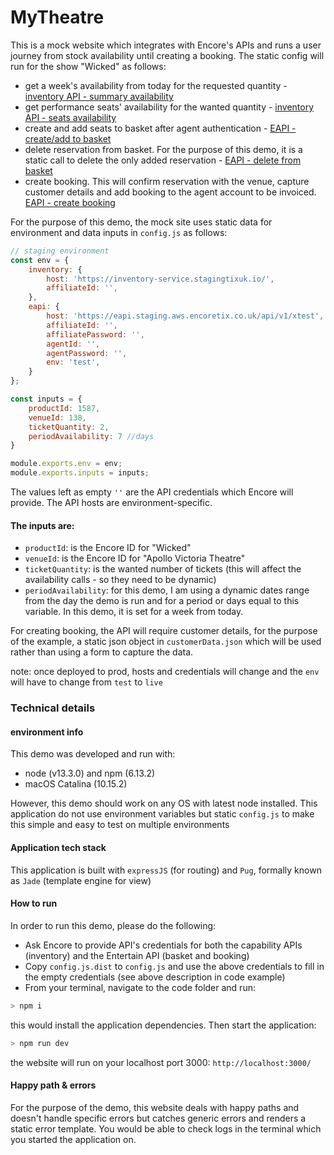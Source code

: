 # MyTheatre
This is a mock website which integrates with Encore's APIs and runs a user journey from stock availability until creating a booking. The static config will run for the show "Wicked" as follows:
- get a week's availability from today for the requested quantity - [inventory API - summary availability](https://developer.encore.co.uk/inventory-service/api-reference#/default/get_api_v3_availability_products__productId__quantity__quantity__from__fromDate__to__toDate_)
- get performance seats' availability for the wanted quantity - [inventory API - seats availability](https://developer.encore.co.uk/inventory-service/api-reference#/default/get_api_v3_availability_products__productId__quantity__quantity__seats)
- create and add seats to basket after agent authentication - [EAPI - create/add to basket ](https://developer.encore.co.uk/entertain-api/booking-api-basket-and-booking#add-to-basket)
- delete reservation from basket. For the purpose of this demo, it is a static call to delete the only added reservation - [EAPI - delete from basket](https://developer.encore.co.uk/entertain-api/booking-api-basket-and-booking#delete-from-basket)
- create booking. This will confirm reservation with the venue, capture customer details and add booking to the agent account to be invoiced. [EAPI - create booking](https://developer.encore.co.uk/entertain-api/booking-api-basket-and-booking#create-booking)

For the purpose of this demo, the mock site uses static data for environment and data inputs in `config.js` as follows:

```javascript
// staging environment
const env = {
    inventory: {
        host: 'https://inventory-service.stagingtixuk.io/',
        affiliateId: '',
    },
    eapi: {
        host: 'https://eapi.staging.aws.encoretix.co.uk/api/v1/xtest',
        affiliateId: '',
        affiliatePassword: '',
        agentId: '',
        agentPassword: '',
        env: 'test',
    }
};

const inputs = {
    productId: 1587,
    venueId: 138,
    ticketQuantity: 2,
    periodAvailability: 7 //days
}

module.exports.env = env;
module.exports.inputs = inputs;
```
The values left as empty `''` are the API credentials which Encore will provide. The API hosts are environment-specific.

#### The inputs are:
- `productId`: is the Encore ID for "Wicked"
- `venueId`: is the Encore ID for "Apollo Victoria Theatre"
- `ticketQuantity`: is the wanted number of tickets (this will affect the availability calls - so they need to be dynamic)
- `periodAvailability`: for this demo, I am using a dynamic dates range from the day the demo is run and for a period or days equal to this variable. In this demo, it is set for a week from today. 

For creating booking, the API will require customer details, for the purpose of the example, a static json object in `customerData.json` which will be used rather than using a form to capture the data. 

note: once deployed to prod, hosts and credentials will change and the `env` will have to change from `test` to `live`
### Technical details
#### environment info
This demo was developed and run with:
- node (v13.3.0) and npm (6.13.2)
- macOS Catalina (10.15.2)

However, this demo should work on any OS with latest node installed. 
This application do not use environment variables but static `config.js` to make this simple and easy to test on multiple environments
#### Application tech stack
This application is built with `expressJS` (for routing) and `Pug`, formally known as `Jade` (template engine for view)
#### How to run
In order to run this demo, please do the following:
- Ask Encore to provide API's credentials for both the capability APIs (inventory) and the Entertain API (basket and booking)
- Copy `config.js.dist` to `config.js` and use the above credentials to fill in the empty credentials (see above description in code example)
- From your terminal, navigate to the code folder and run:
```sh
> npm i
```
this would install the application dependencies. Then start the application: 
```sh
> npm run dev
```
the website will run on your localhost port 3000: `http://localhost:3000/`
#### Happy path & errors
For the purpose of the demo, this website deals with happy paths and doesn't handle specific errors but catches generic errors and renders a static error template. You would be able to check logs in the terminal which you started the application on.

